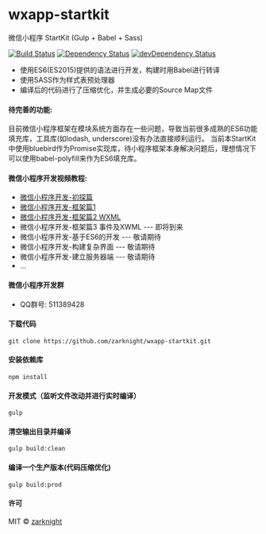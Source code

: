 # wxapp-startkit
微信小程序 StartKit (Gulp + Babel + Sass)

[![Build Status](https://travis-ci.org/zarknight/wxapp-startkit.svg?branch=master)](https://travis-ci.org/zarknight/wxapp-startkit)
[![Dependency Status](https://david-dm.org/zarknight/wxapp-startkit.svg)](https://david-dm.org/zarknight/wxapp-startkit)
[![devDependency Status](https://david-dm.org/zarknight/wxapp-startkit/dev-status.svg)](https://david-dm.org/zarknight/wxapp-startkit#info=devDependencies)

* 使用ES6(ES2015)提供的语法进行开发，构建时用Babel进行转译
* 使用SASS作为样式表预处理器
* 编译后的代码进行了压缩优化，并生成必要的Source Map文件

#### 待完善的功能:
目前微信小程序框架在模块系统方面存在一些问题，导致当前很多成熟的ES6功能填充库，工具库(如lodash, underscore)没有办法直接顺利运行。
当前本StartKit中使用bluebird作为Promise实现库，待小程序框架本身解决问题后，理想情况下可以使用babel-polyfill来作为ES6填充库。

#### 微信小程序开发视频教程:
* [微信小程序开发-初探篇](http://v.youku.com/v_show/id_XMTc2ODA0Nzc4OA==.html)
* [微信小程序开发-框架篇1](http://v.youku.com/v_show/id_XMTc3NDQ2MjQ3Mg==.html)
* [微信小程序开发-框架篇2 WXML](http://v.youku.com/v_show/id_XMTc3NzE3Mjk4MA==.html)
* 微信小程序开发-框架篇3 事件及XWML --- 即将到来
* 微信小程序开发-基于ES6的开发 --- 敬请期待
* 微信小程序开发-构建复杂界面 --- 敬请期待
* 微信小程序开发-建立服务器端 --- 敬请期待
* ...


#### 微信小程序开发群
* QQ群号: 511389428

#### 下载代码
    git clone https://github.com/zarknight/wxapp-startkit.git
    
#### 安装依赖库
    npm install

#### 开发模式（监听文件改动并进行实时编译）
    gulp

#### 清空输出目录并编译
    gulp build:clean
    
#### 编译一个生产版本(代码压缩优化)
    gulp build:prod

#### 许可

MIT &copy; [zarknight](http://github.com/zarknight)